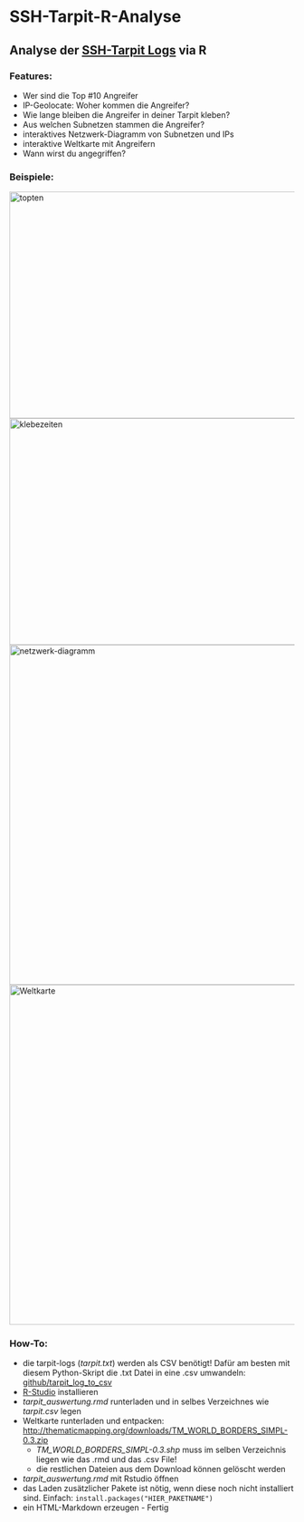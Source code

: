 # SSH-Tarpit-R-Analyse
## Analyse der [SSH-Tarpit Logs](https://pypi.org/project/ssh-tarpit/) via R

### Features:
* Wer sind die Top #10 Angreifer
* IP-Geolocate: Woher kommen die Angreifer?
* Wie lange bleiben die Angreifer in deiner Tarpit kleben?
* Aus welchen Subnetzen stammen die Angreifer?
* interaktives Netzwerk-Diagramm von Subnetzen und IPs
* interaktive Weltkarte mit Angreifern
* Wann wirst du angegriffen?

### Beispiele:
<img src="https://user-images.githubusercontent.com/8942784/120938542-871c0a80-c713-11eb-8f6f-bb7eb06cfa15.JPG" width="800" height="400" alt="topten">
<img src="https://user-images.githubusercontent.com/8942784/120938551-8edbaf00-c713-11eb-8e8a-e0b21c6bea65.JPG" width="800" height="400" alt="klebezeiten">
<img src="https://user-images.githubusercontent.com/8942784/120938552-900cdc00-c713-11eb-9d60-867248b15c6e.JPG" width="700" height="600" alt="netzwerk-diagramm">
<img src="https://user-images.githubusercontent.com/8942784/120938571-a4e96f80-c713-11eb-8ccc-21799de33972.JPG" width="800" height="600" alt="Weltkarte">


### How-To:
* die tarpit-logs (*tarpit.txt*) werden als CSV benötigt! Dafür am besten mit diesem Python-Skript die .txt Datei in eine .csv umwandeln: [github/tarpit_log_to_csv](https://github.com/biejay/tarpit_log_to_csv)
* [R-Studio](https://www.rstudio.com/products/rstudio/) installieren
* *tarpit_auswertung.rmd* runterladen und in selbes Verzeichnes wie *tarpit.csv* legen
* Weltkarte runterladen und entpacken: http://thematicmapping.org/downloads/TM_WORLD_BORDERS_SIMPL-0.3.zip 
    * *TM_WORLD_BORDERS_SIMPL-0.3.shp* muss im selben Verzeichnis liegen wie das .rmd und das .csv File! 
    * die restlichen Dateien aus dem Download können gelöscht werden
* *tarpit_auswertung.rmd* mit Rstudio öffnen 
* das Laden zusätzlicher Pakete ist nötig, wenn diese noch nicht installiert sind. Einfach: `install.packages("HIER_PAKETNAME")`
* ein HTML-Markdown erzeugen - Fertig

